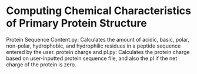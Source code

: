 # Computing Chemical Characteristics of Primary Protein Structure

Protein Sequence Content.py: Calculates the amount of acidic, basic, polar, non-polar, hydrophobic, and hydrophilic residues in a peptide sequence entered by the user. 
protein charge and pI.py: Calculates the protein charge based on user-inputted protein sequence file, and also the pI if the net charge of the protein is zero.
